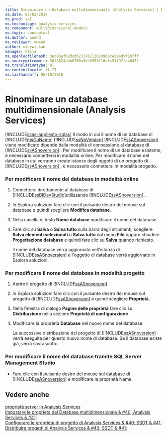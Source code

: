 ```yaml
---
title: Rinominare un Database multidimensionale (Analysis Services) | Documenti Microsoft
ms.date: 05/02/2018
ms.prod: sql
ms.technology: analysis-services
ms.component: multidimensional-models
ms.topic: conceptual
ms.author: owend
ms.reviewer: owend
author: minewiskan
manager: kfile
ms.openlocfilehash: 3ec95efb2dcdb27176712620966c429ad9f107ff
ms.sourcegitcommit: 38f8824abb6760a9dc6953f10a6c91f97fa48432
ms.translationtype: HT
ms.contentlocale: it-IT
ms.lasthandoff: 05/10/2018
---
```

# <a name="rename-a-multidimensional-database-analysis-services"></a>Rinominare un database multidimensionale (Analysis Services)
[!INCLUDE[ssas-appliesto-sqlas](../../includes/ssas-appliesto-sqlas.md)]
  Il modo in cui il nome di un database di [!INCLUDE[msCoName](../../includes/msconame-md.md)] [!INCLUDE[ssNoVersion](../../includes/ssnoversion-md.md)] [!INCLUDE[ssASnoversion](../../includes/ssasnoversion-md.md)] viene modificato dipende dalla modalità di connessione al database di [!INCLUDE[ssASnoversion](../../includes/ssasnoversion-md.md)] . Per modificare il nome di un database esistente, è necessario connettersi in modalità online. Per modificare il nome del database in cui verranno create istanze degli oggetti di un progetto di [!INCLUDE[ssASnoversion](../../includes/ssasnoversion-md.md)] , è necessario connettersi in modalità progetto.  
  
### <a name="to-change-the-database-name-in-online-mode"></a>Per modificare il nome del database in modalità online  
  
1.  Connettersi direttamente al database di [!INCLUDE[ssBIDevStudio](../../includes/ssbidevstudio-md.md)]utilizzando [!INCLUDE[ssASnoversion](../../includes/ssasnoversion-md.md)] .  
  
2.  In Esplora soluzioni fare clic con il pulsante destro del mouse sul database e quindi scegliere **Modifica database**.  
  
3.  Nella casella di testo **Nome database** modificare il nome del database.  
  
4.  Fare clic su **Salva** o **Salva tutto** sulla barra degli strumenti, scegliere **Salva elementi selezionati** o **Salva tutto** dal menu **File** oppure chiudere **Progettazione database** e quindi fare clic su **Salva** quando richiesto.  
  
     Il nome del database verrà aggiornato nell'istanza di [!INCLUDE[ssASnoversion](../../includes/ssasnoversion-md.md)] e l'oggetto di database verrà aggiornato in Esplora soluzioni.  
  
### <a name="to-change-the-database-name-in-project-mode"></a>Per modificare il nome del database in modalità progetto  
  
1.  Aprire il progetto di [!INCLUDE[ssASnoversion](../../includes/ssasnoversion-md.md)] .  
  
2.  In Esplora soluzioni fare clic con il pulsante destro del mouse sul progetto di [!INCLUDE[ssASnoversion](../../includes/ssasnoversion-md.md)] e quindi scegliere **Proprietà**.  
  
3.  Nella finestra di dialogo **Pagine delle proprietà** fare clic su **Distribuzione** nella sezione **Proprietà di configurazione** .  
  
4.  Modificare la proprietà **Database** nel nuovo nome del database.  
  
     La successiva distribuzione del progetto di [!INCLUDE[ssASnoversion](../../includes/ssasnoversion-md.md)] verrà eseguita per questo nuovo nome di database. Se il database esiste già, verrà sovrascritto.  
  
### <a name="to-change-the-database-name-using-sql-server-management-studio"></a>Per modificare il nome del database tramite SQL Server Management Studio  
  
-   Fare clic con il pulsante destro del mouse sul database di [!INCLUDE[ssASnoversion](../../includes/ssasnoversion-md.md)] e modificare la proprietà Name.  
  
## <a name="see-also"></a>Vedere anche  
 [proprietà server in Analysis Services](../../analysis-services/server-properties/server-properties-in-analysis-services.md)   
 [Impostare le proprietà del Database multidimensionale & #40; Analysis Services & #41;](../../analysis-services/multidimensional-models/set-multidimensional-database-properties-analysis-services.md)   
 [Configurare le proprietà di progetto di Analysis Services & #40; SSDT & #41;](../../analysis-services/multidimensional-models/configure-analysis-services-project-properties-ssdt.md)   
 [Distribuire progetti di Analysis Services & #40; SSDT & #41;](../../analysis-services/multidimensional-models/deploy-analysis-services-projects-ssdt.md)  
  
  

